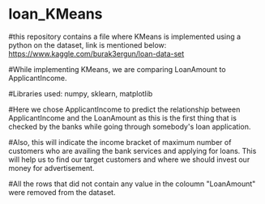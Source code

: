 # loan_KMeans

#this repository contains a file where KMeans is implemented using a python on the dataset, link is mentioned below:
https://www.kaggle.com/burak3ergun/loan-data-set

#While implementing KMeans, we are comparing LoanAmount to ApplicantIncome.

#Libraries used: numpy, sklearn, matplotlib

#Here we chose ApplicantIncome to predict the relationship between ApplicantIncome and the LoanAmount as this is the first thing that is checked by the banks while going through somebody's loan application.

#Also, this will indicate the income bracket of maximum number of customers who are availing the bank services and applying for loans. This will help us to find our target customers and where we should invest our money for advertisement.

#All the rows that did not contain any value in the coloumn "LoanAmount" were removed from the dataset.
